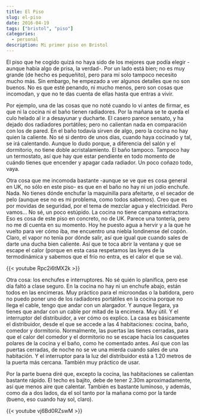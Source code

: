 ```yaml
---
title: El Piso
slug: el-piso
date: 2016-04-19
tags: ["bristol", "piso"]
categories:
  - personal
description: Mi primer piso en Bristol
---
```


El piso que he cogido quizá no haya sido de los mejores que podía
elegir -aunque había algo de prisa, la verdad-. Por un lado está bien;
no es muy grande (de hecho es pequeñito), pero para mí solo tampoco
necesito mucho más. Sin embargo, he empezado a ver algunos detalles
que no son buenos. No es que esté penando, ni mucho menos, pero son
cosas que incomodan, y que no te das cuenta de ellas hasta que entras
a vivir.



Por ejemplo, una de las cosas que no noté cuando lo vi antes de
firmar, es que ni la cocina ni el baño tienen radiadores. Por la
mañana se te queda el culo helado al ir a desayunar y ducharte. El
casero parece sensato, y ha dejado dos radiadores portátiles; pero no
calientan nada en comparación con los de pared. En el baño todavía
sirven de algo, pero la cocina no hay quien la caliente. No sé si
dentro de unos días, cuando haya cocinado y tal, se irá
calentando. Aunque lo dudo porque, a diferencia del salón y el
dormitorio, no tiene doble acristalamiento. El baño tampoco. Tampoco
hay un termostato, así que hay que estar pendiente en todo momento de
cuándo tienes que encender y apagar cada radiador. Un poco coñazo
todo, vaya.

Otra cosa que me incomoda bastante -aunque se ve que es cosa general
en UK, no sólo en este piso- es que en el baño no hay ni un jodío
enchufe. Nada. No tienes dónde enchufar la maquinilla para afeitarte,
o el secador de pelo (aunque ese no es mi problema, como todos
sabemos). Creo que es por movidas de seguridad, por el tema de mezclar
agua y electricidad. Pero vamos… No sé, un poco estúpido. La cocina no
tiene campana extractora. Eso es cosa de este piso en concreto, no de
UK. Parece una tontería, pero no me dí cuenta en su momento. Hoy he
puesto agua a hervir y a la que he vuelto para ver cómo iba, me
encuentro una niebla londinense del copón. Claro, el vapor no tenía
por dónde salir, así que igual que cuando sales de darte una ducha
bien caliente. Así que te toca abrir la ventana y que se escape el
calor (porque en esta casa respetamos las leyes de la termodinámica y
sabemos que el frío no entra, es el calor el que se va).

{{< youtube Rpc2i6tMX2k >}}

Otra cosa: los enchufes e interruptores. No sé quién lo planifica,
pero ese día faltó a clase seguro. En la cocina no hay ni un enchufe
abajo, están todos en las encimeras. Muy práctico para el microondas o
la batidora, pero no puedo poner uno de los radiadores portátiles en
la cocina porque no llega el cable, tengo que andar con un
alargador. Y aunque llegara, ya tienes que andar con un cable por
mitad de la encimera. Muy útil.  Y el interruptor del distribuidor, a
ver cómo os explico. La casa es básicamente el distribuidor, desde el
que se accede a las 4 habitaciones: cocina, baño, comedor y
dormitorio. Normalmente, las puertas las tienes cerradas, para que el
calor del comedor y el dormitorio no se escape hacia los casquetes
polares de la cocina y el baño, como he comentado antes. Así que con
las puertas cerradas, de noche no se ve una mierda cuando sales de una
habitación. Y el interruptor para la luz del distribuidor está a 1.20
metros de la puerta más cercana. También muy práctico de usar.

Por la parte buena diré que, excepto la cocina, las habitaciones se
calientan bastante rápido. El techo es bajito, debe de tener 2.30m
aproximadamente, así que menos aire que calentar. También es bastante
luminoso, y además, como da a dos lados, da el sol tanto por la mañana
como por la tarde (bueno, eso cuando hay sol, claro).

{{< youtube vj6Bd0RZswM >}}

